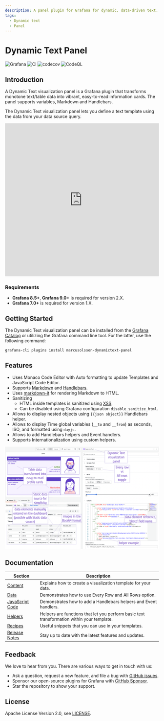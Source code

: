 ```yaml
---
description: A panel plugin for Grafana for dynamic, data-driven text.
tags:
  - Dynamic text
  - Panel
---
```


# Dynamic Text Panel

![Grafana](https://img.shields.io/badge/Grafana-9.3.1-orange)
![CI](https://github.com/volkovlabs/volkovlabs-dynamictext-panel/workflows/CI/badge.svg)
![codecov](https://codecov.io/gh/VolkovLabs/volkovlabs-dynamictext-panel/branch/main/graph/badge.svg)
![CodeQL](https://github.com/VolkovLabs/volkovlabs-dynamictext-panel/actions/workflows/codeql-analysis.yml/badge.svg)

## Introduction

A Dynamic Text visualization panel is a Grafana plugin that transforms monotone text/table data into vibrant, easy-to-read information cards. The panel supports variables, Markdown and Handlebars.

The Dynamic Text visualization panel lets you define a text template using the data from your data source query.

<iframe width="100%" height="500" src="https://www.youtube.com/embed/MpNZ4Yl-p0U" title="Dynamic Text Plugin for Grafana | Markdown, HTML and Handlebars to transform data visualizations" frameBorder="0" allow="accelerometer; autoplay; clipboard-write; encrypted-media; gyroscope; picture-in-picture" allowFullScreen></iframe>

### Requirements

- **Grafana 8.5+**, **Grafana 9.0+** is required for version 2.X.
- **Grafana 7.0+** is required for version 1.X.

## Getting Started

The Dynamic Text visualization panel can be installed from the [Grafana Catalog](https://grafana.com/grafana/plugins/marcusolsson-dynamictext-panel/) or utilizing the Grafana command line tool. For the latter, use the following command:

```bash
grafana-cli plugins install marcusolsson-dynamictext-panel
```

## Features

- Uses Monaco Code Editor with Auto formatting to update Templates and JavaScript Code Editor.
- Supports [Markdown](https://commonmark.org/help/) and [Handlebars](https://handlebarsjs.com/guide/expressions.html#basic-usage).
- Uses [markdown-it](https://github.com/markdown-it/markdown-it) for rendering Markdown to HTML.
- Sanitizing
    - HTML inside templates is sanitized using [XSS](https://jsxss.com/en/index.html).
    - Can be disabled using Grafana configuration `disable_sanitize_html`.
- Allows to display nested objects using `{{json object}}` Handlebars helper.
- Allows to display Time global variables (`__to` and `__from`) as seconds, ISO, and formatted using `dayjs`.
- Allows to add Handlebars helpers and Event handlers.
- Supports Internationalization using custom helpers.

![Dynamic Text Panel](img/screenshot.png)

## Documentation

| Section | Description |
| -- | -- |
| [Content](content) | Explains how to create a visualization template for your data. |
| [Data](data) | Demonstrates how to use Every Row and All Rows option. |
| [JavaScript Code](code) | Demonstrates how to add a Handlebars helpers and Event handlers. |
| [Helpers](helpers) | Helpers are functions that let you perform basic text transformation within your template. |
| [Recipes](recipes) | Useful snippets that you can use in your templates. |
| [Release Notes](release) | Stay up to date with the latest features and updates. |

## Feedback

We love to hear from you. There are various ways to get in touch with us:

- Ask a question, request a new feature, and file a bug with [GitHub issues](https://github.com/volkovlabs/volkovlabs-dynamictext-panel/issues/new/choose).
- Sponsor our open-source plugins for Grafana with [GitHub Sponsor](https://github.com/sponsors/VolkovLabs).
- Star the repository to show your support.

## License

Apache License Version 2.0, see [LICENSE](https://github.com/volkovlabs/volkovlabs-dynamictext-panel/blob/main/LICENSE).
